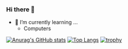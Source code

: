 ### Hi there 👋

- 🌱 I’m currently learning ...
  - Computers

[![Anurag's GitHub stats](https://github-readme-stats.vercel.app/api?username=yskszk63&show_icons=true)](https://github.com/anuraghazra/github-readme-stats)
[![Top Langs](https://github-readme-stats.vercel.app/api/top-langs/?username=yskszk63&layout=compact)](https://github.com/anuraghazra/github-readme-stats)
[![trophy](https://github-profile-trophy.vercel.app/?username=yskszk63)](https://github.com/ryo-ma/github-profile-trophy)
